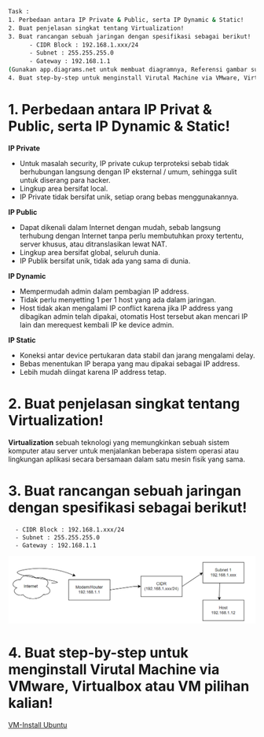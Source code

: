 ```sh
Task :
1. Perbedaan antara IP Private & Public, serta IP Dynamic & Static!
2. Buat penjelasan singkat tentang Virtualization!
3. Buat rancangan sebuah jaringan dengan spesifikasi sebagai berikut!
      - CIDR Block : 192.168.1.xxx/24
      - Subnet : 255.255.255.0
      - Gateway : 192.168.1.1
(Gunakan app.diagrams.net untuk membuat diagramnya, Referensi gambar sudah disertakan)
4. Buat step-by-step untuk menginstall Virutal Machine via VMware, Virtualbox atau VM pilihan kalian!
```

# 1. **Perbedaan antara IP Privat & Public, serta IP Dynamic & Static!**
**IP Private**
- Untuk masalah security, IP private cukup terproteksi sebab tidak berhubungan langsung dengan IP eksternal / umum, sehingga sulit untuk diserang para hacker.
- Lingkup area bersifat local.
- IP Private tidak bersifat unik, setiap orang bebas menggunakannya.

**IP Public**
- Dapat dikenali dalam Internet dengan mudah, sebab langsung terhubung dengan Internet tanpa perlu membutuhkan proxy tertentu, server khusus, atau ditranslasikan lewat NAT.
- Lingkup area bersifat global, seluruh dunia.
- IP Publik bersifat unik, tidak ada yang sama di dunia.

**IP Dynamic**
 - Mempermudah admin dalam pembagian IP address.
 - Tidak perlu menyetting 1 per 1 host yang ada dalam jaringan.
 - Host tidak akan mengalami IP conflict karena jika IP address yang dibagikan admin telah dipakai, otomatis Host tersebut akan mencari IP lain dan merequest kembali IP ke device admin. 

**IP Static**
- Koneksi antar device pertukaran data stabil dan jarang mengalami delay.
- Bebas menentukan IP berapa yang mau dipakai sebagai IP address.
- Lebih mudah diingat karena IP address tetap.

# 2. **Buat penjelasan singkat tentang Virtualization!**
**Virtualization** sebuah teknologi yang memungkinkan sebuah sistem komputer atau server untuk menjalankan beberapa sistem operasi atau lingkungan aplikasi secara bersamaan dalam satu mesin fisik yang sama. 

# 3. **Buat rancangan sebuah jaringan dengan spesifikasi sebagai berikut!**
      - CIDR Block : 192.168.1.xxx/24
      - Subnet : 255.255.255.0
      - Gateway : 192.168.1.1
      
 ![Network](https://github.com/radianmy4/devops20-dumbways--Radian-Mulya-/blob/Master/Week1//Networking%20%26%20VM/img/1-1-RancanganJaringan.png)

# 4. **Buat step-by-step untuk menginstall Virutal Machine via VMware, Virtualbox atau VM pilihan kalian!**
 [VM-Install Ubuntu](https://github.com/radianmy4/devops20-dumbways--Radian-Mulya-/tree/Master/Week1/VM-InstallUbuntu)
